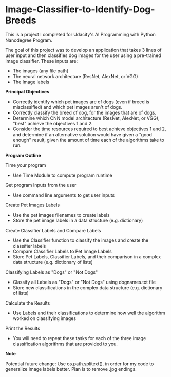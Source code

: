 # Image-Classifier-to-Identify-Dog-Breeds
This is a project I completed for Udacity's AI Programming with Python Nanodegree Program.

The goal of this project was to develop an application that takes 3 lines of user input and then classifies dog images for the user using a pre-trained image classifier.
These inputs are:

- The images (any file path)
- The neural network architecture (ResNet, AlexNet, or VGG)
- The Image labels

**Principal Objectives**

- Correctly identify which pet images are of dogs (even if breed is misclassified) and which pet images aren't of dogs.
- Correctly classify the breed of dog, for the images that are of dogs.
- Determine which CNN model architecture (ResNet, AlexNet, or VGG), "best" achieve the objectives 1 and 2.
- Consider the time resources required to best achieve objectives 1 and 2, and determine if an alternative solution would have given a "good enough" result, given the amount of time each of the algorithms take to run.

**Program Outline**

Time your program
- Use Time Module to compute program runtime

Get program Inputs from the user
- Use command line arguments to get user inputs

Create Pet Images Labels
- Use the pet images filenames to create labels
- Store the pet image labels in a data structure (e.g. dictionary)

Create Classifier Labels and Compare Labels
- Use the Classifier function to classify the images and create the classifier labels
- Compare Classifier Labels to Pet Image Labels
- Store Pet Labels, Classifier Labels, and their comparison in a complex data structure (e.g. dictionary of lists)

Classifying Labels as "Dogs" or "Not Dogs"
- Classify all Labels as "Dogs" or "Not Dogs" using dognames.txt file
- Store new classifications in the complex data structure (e.g. dictionary of lists)

Calculate the Results
- Use Labels and their classifications to determine how well the algorithm worked on classifying images

Print the Results
- You will need to repeat these tasks for each of the three image classification algorithms that are provided to you.


**Note**

Potential future change: Use os.path.splitext(). in order for my code to generalize image labels better. Plan is to remove .jpg endings.
